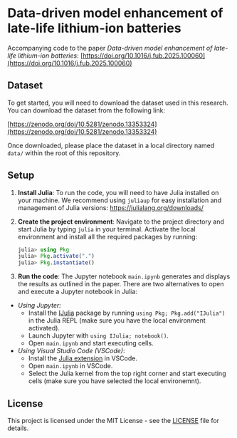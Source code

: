 # Data-driven model enhancement of late-life lithium-ion batteries
Accompanying code to the paper *Data-driven model enhancement of late-life lithium-ion batteries*: [https://doi.org/10.1016/j.fub.2025.100060](https://doi.org/10.1016/j.fub.2025.100060)

## Dataset
To get started, you will need to download the dataset used in this research. You can download the dataset from the following link:

[https://zenodo.org/doi/10.5281/zenodo.13353324](https://zenodo.org/doi/10.5281/zenodo.13353324)

Once downloaded, please place the dataset in a local directory named `data/` within the root of this repository.

## Setup
1. **Install Julia**: To run the code, you will need to have Julia installed on your machine. We recommend using `juliaup` for easy installation and management of Julia versions: https://julialang.org/downloads/

2. **Create the project environment**: Navigate to the project directory and start Julia by typing `julia` in your terminal. Activate the local environment and install all  the required packages by running:
    ```julia
    julia> using Pkg
    julia> Pkg.activate(".")
    julia> Pkg.instantiate()
    ```

4. **Run the code**: The Jupyter notebook `main.ipynb` generates and displays the results as outlined in the paper. There are two alternatives to open and execute a Jupyter notebook in Julia:
- *Using Jupyter:*
    - Install the [IJulia](https://github.com/JuliaLang/IJulia.jl) package by running `using Pkg; Pkg.add("IJulia")` in the Julia REPL (make sure you have the local environment activated).
    - Launch Jupyter with `using IJulia; notebook()`.
    - Open `main.ipynb` and start executing cells.
- *Using Visual Studio Code (VSCode)*:
    - Install the [Julia extension](https://code.visualstudio.com/docs/languages/julia) in VSCode.
    - Open `main.ipynb` in VSCode.
    - Select the Julia kernel from the top right corner and start executing cells (make sure you have selected the local environemnt).

## License

This project is licensed under the MIT License - see the [LICENSE](LICENSE) file for details.
